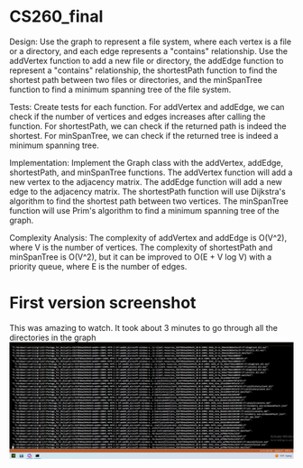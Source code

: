 # CS260_final

Design: Use the graph to represent a file system, where each vertex is a file or a directory, and each edge represents a "contains" relationship. Use the addVertex function to add a new file or directory, the addEdge function to represent a "contains" relationship, the shortestPath function to find the shortest path between two files or directories, and the minSpanTree function to find a minimum spanning tree of the file system.

Tests: Create tests for each function. For addVertex and addEdge, we can check if the number of vertices and edges increases after calling the function. For shortestPath, we can check if the returned path is indeed the shortest. For minSpanTree, we can check if the returned tree is indeed a minimum spanning tree.

Implementation:  Implement the Graph class with the addVertex, addEdge, shortestPath, and minSpanTree functions. The addVertex function will add a new vertex to the adjacency matrix. The addEdge function will add a new edge to the adjacency matrix. The shortestPath function will use Dijkstra's algorithm to find the shortest path between two vertices. The minSpanTree function will use Prim's algorithm to find a minimum spanning tree of the graph.

Complexity Analysis: The complexity of addVertex and addEdge is O(V^2), where V is the number of vertices. The complexity of shortestPath and minSpanTree is O(V^2), but it can be improved to O(E + V log V) with a priority queue, where E is the number of edges.

# First version screenshot
This was amazing to watch. It took about 3 minutes to go through all the directories in the graph
![alt text](image.png)